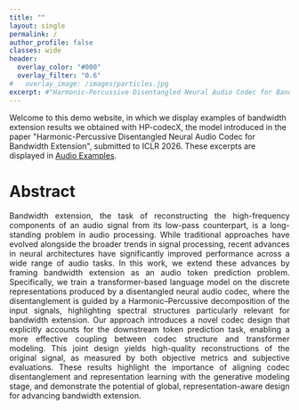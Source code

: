 ```yaml
---
title: ""
layout: single
permalink: /
author_profile: false
classes: wide
header:
  overlay_color: "#000"
  overlay_filter: "0.6"
#   overlay_image: /images/particles.jpg
excerpt: #"Harmonic-Percussive Disentangled Neural Audio Codec for Bandwidth Extension"
---
```


Welcome to this demo website, in which we display examples of bandwidth extension results we obtained with HP-codecX, the model introduced in the paper "Harmonic-Percussive Disentangled Neural Audio Codec for Bandwidth Extension", submitted to ICLR 2026. These excerpts are displayed in [Audio Examples](./audio.md).

# Abstract

<html>
<div style="text-align: justify">
<p>
Bandwidth extension, the task of reconstructing the high-frequency components of an audio signal from its low-pass counterpart, is a long-standing problem in audio processing. While traditional approaches have evolved alongside the broader trends in signal processing, recent advances in neural architectures have significantly improved performance across a wide range of audio tasks. In this work, we extend these advances by framing bandwidth extension as an audio token prediction problem. Specifically, we train a transformer-based language model on the discrete representations produced by a disentangled neural audio codec, where the disentanglement is guided by a Harmonic–Percussive decomposition of the input signals, highlighting spectral structures particularly relevant for bandwidth extension. Our approach introduces a novel codec design that explicitly accounts for the downstream token prediction task, enabling a more effective coupling between codec structure and transformer modeling. This joint design yields high-quality reconstructions of the original signal, as measured by both objective metrics and subjective evaluations. These results highlight the importance of aligning codec disentanglement and representation learning with the generative modeling stage, and demonstrate the potential of global, representation-aware design for advancing bandwidth extension.
</p>

</div>
</html>
